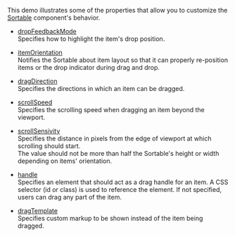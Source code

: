 This demo illustrates some of the properties that allow you to customize the [Sortable](/Documentation/ApiReference/UI_Components/dxSortable/) component's behavior.
<!--split-->

- [dropFeedbackMode](/Documentation/ApiReference/UI_Components/dxSortable/Configuration/#dropFeedbackMode)    
  Specifies how to highlight the item's drop position.

- [itemOrientation](/Documentation/ApiReference/UI_Components/dxSortable/Configuration/#itemOrientation)    
  Notifies the Sortable about item layout so that it can properly re-position items or the drop indicator during drag and drop.

- [dragDirection](/Documentation/ApiReference/UI_Components/dxSortable/Configuration/#dragDirection)    
  Specifies the directions in which an item can be dragged.

- [scrollSpeed](/Documentation/ApiReference/UI_Components/dxSortable/Configuration/#scrollSpeed)    
  Specifies the scrolling speed when dragging an item beyond the viewport.

- [scrollSensivity](/Documentation/ApiReference/UI_Components/dxSortable/Configuration/#scrollSensitivity)    
  Specifies the distance in pixels from the edge of viewport at which scrolling should start.    
  The value should not be more than half the Sortable's height or width depending on items' orientation.

- [handle](/Documentation/ApiReference/UI_Components/dxSortable/Configuration/#handle)    
  Specifies an element that should act as a drag handle for an item. A CSS selector (id or class) is used to reference the element. If not specified, users can drag any part of the item.
  
- [dragTemplate](/Documentation/ApiReference/UI_Components/dxSortable/Configuration/#dragTemplate)    
  Specifies custom markup to be shown instead of the item being dragged.